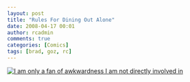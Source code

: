 ```yaml
---
layout: post
title: "Rules For Dining Out Alone"
date: 2008-04-17 00:01
author: rcadmin
comments: true
categories: [Comics]
tags: [brad, goz, rc]
---
```

<a href="http://bitsmack.com/comics/2008/04/17/rules-for-dining-out-alone/"><img src='http://dl.bitsmack.com/uploads/2008/04/20080417.jpg' title='I am only a fan of awkwardness I am not directly involved in' /></a>
